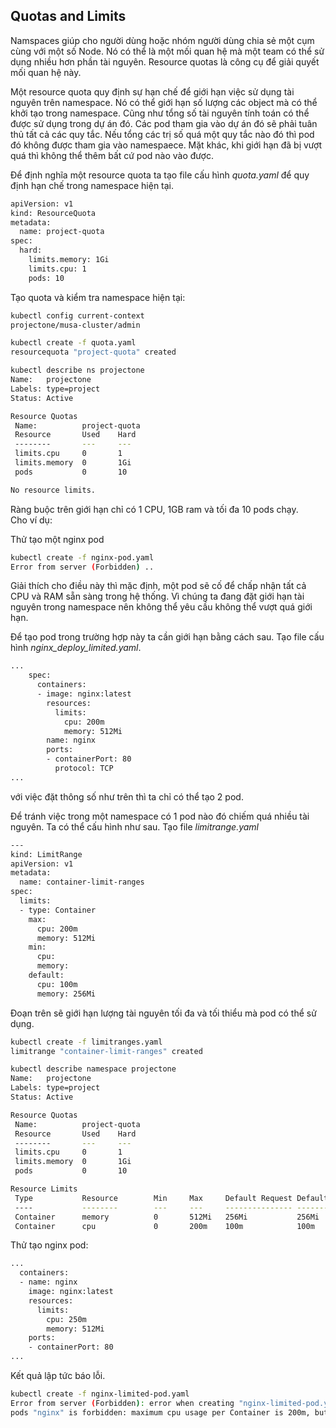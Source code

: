 ## Quotas and Limits
Namspaces giúp cho người dùng hoặc nhóm người dùng chia sẻ một cụm cùng với một số Node. Nó có thể là một mối quan hệ mà một team có thể sử dụng nhiều hơn phần tài nguyên. Resource quotas là công cụ để giải quyết mối quan hệ này.

Một resource quota quy định sự hạn chế để giới hạn việc sử dụng tài nguyên trên namespace. Nó có thể giới hạn số lượng các object mà có thể khởi tạo trong namespace. Cũng như tổng số tài nguyên tính toán có thể được sử dụng trong dự án đó. Các pod tham gia vào dự án đó sẽ phải tuân thủ tất cả các quy tắc. Nếu tổng các trị số quá một quy tắc nào đó thì pod đó không được tham gia vào namespaece. Mặt khác, khi giới hạn đã bị vượt quá thì không thể thêm bất cứ pod nào vào được.

Để định nghĩa một resource quota ta tạo file cấu hình _quota.yaml_ để quy định hạn chế trong namespace hiện tại.
```sh
apiVersion: v1
kind: ResourceQuota
metadata:
  name: project-quota
spec:
  hard:
    limits.memory: 1Gi
    limits.cpu: 1
    pods: 10
``` 

Tạo quota và kiểm tra namespace hiện tại:
```sh
kubectl config current-context
projectone/musa-cluster/admin

kubectl create -f quota.yaml
resourcequota "project-quota" created

kubectl describe ns projectone
Name:   projectone
Labels: type=project
Status: Active

Resource Quotas
 Name:          project-quota
 Resource       Used    Hard
 --------       ---     ---
 limits.cpu     0       1
 limits.memory  0       1Gi
 pods           0       10

No resource limits.
```

Ràng buộc trên giới hạn chỉ có 1 CPU, 1GB ram và tối đa 10 pods chạy.  
Cho ví dụ: 

Thử tạo một nginx pod
```sh
kubectl create -f nginx-pod.yaml
Error from server (Forbidden) ..
```
Giải thích cho điều này thì mặc định, một pod sẽ cố để chấp nhận tất cả CPU và RAM sẵn sàng trong hệ thống. Vì chúng ta đang đặt giới hạn tài nguyên trong namespace nên không thể yêu cầu không thể vượt quá giới hạn.

Để tạo pod trong trường hợp này ta cần giới hạn bằng cách sau. Tạo file cấu hình _nginx_deploy_limited.yaml_.
```sh
...
    spec:
      containers:
      - image: nginx:latest
        resources:
          limits:
            cpu: 200m
            memory: 512Mi
        name: nginx
        ports:
        - containerPort: 80
          protocol: TCP
...
```
với việc đặt thông số như trên thì ta chỉ có thể tạo 2 pod. 

Để tránh việc trong một namespace có 1 pod nào đó chiếm quá nhiều tài nguyên. Ta có thể cấu hình như sau. Tạo file _limitrange.yaml_
```sh
---
kind: LimitRange
apiVersion: v1
metadata:
  name: container-limit-ranges
spec:
  limits:
  - type: Container
    max:
      cpu: 200m
      memory: 512Mi
    min:
      cpu:
      memory:
    default:
      cpu: 100m
      memory: 256Mi
```

Đoạn trên sẽ giới hạn lượng tài nguyên tối đa và tối thiểu mà pod có thể sử dụng.
```sh
kubectl create -f limitranges.yaml
limitrange "container-limit-ranges" created

kubectl describe namespace projectone
Name:   projectone
Labels: type=project
Status: Active

Resource Quotas
 Name:          project-quota
 Resource       Used    Hard
 --------       ---     ---
 limits.cpu     0       1
 limits.memory  0       1Gi
 pods           0       10

Resource Limits
 Type           Resource        Min     Max     Default Request Default Limit   Max Limit/Request Ratio
 ----           --------        ---     ---     --------------- -------------   -----------------------
 Container      memory          0       512Mi   256Mi           256Mi           -
 Container      cpu             0       200m    100m            100m            -
```

Thử tạo nginx pod:
```sh
...
  containers:
  - name: nginx
    image: nginx:latest
    resources:
      limits:
        cpu: 250m
        memory: 512Mi
    ports:
    - containerPort: 80
...
```

Kết quả lập tức báo lỗi.
```sh
kubectl create -f nginx-limited-pod.yaml
Error from server (Forbidden): error when creating "nginx-limited-pod.yaml":
pods "nginx" is forbidden: maximum cpu usage per Container is 200m, but limit is 250m.
```

